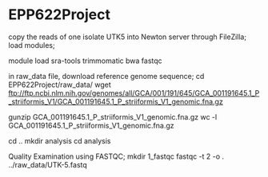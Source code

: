 # EPP622Project
copy the reads of one isolate UTK5 into Newton server through FileZilla;
load modules;

module load sra-tools trimmomatic bwa fastqc

in raw_data file, download reference genome sequence;
cd EPP622Project/raw_data/
wget ftp://ftp.ncbi.nlm.nih.gov/genomes/all/GCA/001/191/645/GCA_001191645.1_P_striiformis_V1/GCA_001191645.1_P_striiformis_V1_genomic.fna.gz

gunzip GCA_001191645.1_P_striiformis_V1_genomic.fna.gz
wc -l GCA_001191645.1_P_striiformis_V1_genomic.fna.gz

cd ..
mkdir analysis
cd analysis
 
Quality Examination using FASTQC;
mkdir 1_fastqc
fastqc -t 2 -o . ../raw_data/UTK-5.fastq
 










